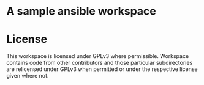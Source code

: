# A sample ansible workspace 

# License 

This workspace is licensed under GPLv3 where permissible. Workspace contains code from other contributors and those particular subdirectories are relicensed under GPLv3 when permitted or under the respective license given where not. 

